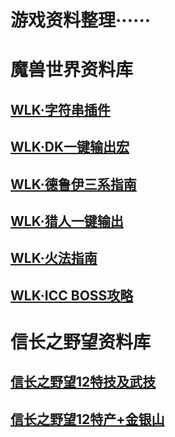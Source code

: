 # 游戏资料整理······

# 魔兽世界资料库
## [WLK·字符串插件](WOW/插件-字符串.md)
## [WLK·DK一键输出宏](WOW/WLKDK一键输出宏.md)
## [WLK·德鲁伊三系指南](WOW/WLK德鲁伊指南.md)
## [WLK·猎人一键输出](WOW/猎人一键输出.md)
## [WLK·火法指南](WOW/WLK火法指南.md)
## [WLK·ICC BOSS攻略](WOW/ICCBOSS攻略.md)

# 信长之野望资料库
## [信长之野望12特技及武技](game/特技及武技.md)
## [信长之野望12特产+金银山](game/特产+金银山.md)

